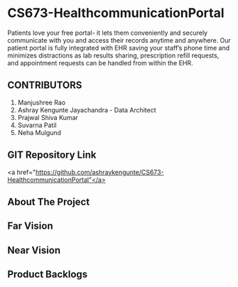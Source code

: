 # CS673-HealthcommunicationPortal

Patients love your free portal- it lets them conveniently and securely communicate with you and access their records anytime and anywhere. Our patient portal is fully integrated with EHR saving your staff’s phone time and minimizes distractions as lab results sharing, prescription refill requests, and appointment requests can be handled from within the EHR.




## CONTRIBUTORS 
1. Manjushree Rao
2. Ashray Kengunte Jayachandra - Data Architect
3. Prajwal Shiva Kumar
4. Suvarna Patil
5. Neha Mulgund

## GIT Repository Link

<a href="https://github.com/ashraykengunte/CS673-HealthcommunicationPortal"</a>

## About The Project

## Far Vision 

## Near Vision

## Product Backlogs
